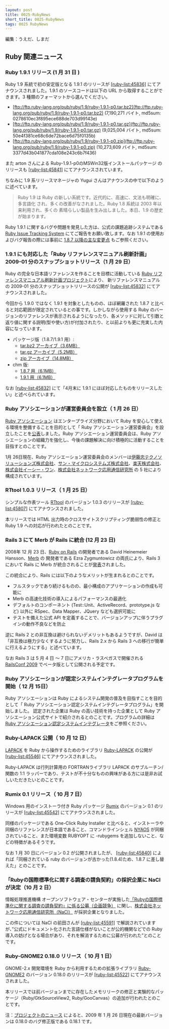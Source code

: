 ```yaml
---
layout: post
title: 0025-RubyNews
short_title: 0025-RubyNews
tags: 0025 RubyNews
---
```



編集：うえだ、しまだ

## Ruby 関連ニュース

### Ruby 1.9.1 リリース (1 月 31 日 )

Ruby 1.9 系統で初の安定版となる 1.9.1 のリリースが [[ruby-list:45836]](http://blade.nagaokaut.ac.jp/cgi-bin/scat.rb/ruby/ruby-list/45836) にてアナウンスされました。1.9.1 のソースコードは以下の URL から取得することができます。3 種類のフォーマットから選んでください。

* [ftp://ftp.ruby-lang.org/pub/ruby/1.9/ruby-1.9.1-p0.tar.bz2](ftp://ftp.ruby-lang.org/pub/ruby/1.9/ruby-1.9.1-p0.tar.bz2)  (7,190,271 バイト, md5sum: 0278610ec3f895ece688de703d99143e)
* [ftp://ftp.ruby-lang.org/pub/ruby/1.9/ruby-1.9.1-p0.tar.gz](ftp://ftp.ruby-lang.org/pub/ruby/1.9/ruby-1.9.1-p0.tar.gz)  (9,025,004 バイト, md5sum: 50e4f381ce68c6de72bace6d75f0135b)
* [ftp://ftp.ruby-lang.org/pub/ruby/1.9/ruby-1.9.1-p0.zip](ftp://ftp.ruby-lang.org/pub/ruby/1.9/ruby-1.9.1-p0.zip)  (10,273,609 バイト, md5sum: 3377d43b041877cda108e243c6b7f436)


また arton さんによる Ruby-1.9.1-p0のMSWin32版インストールパッケージ のリリースも [[ruby-list:45841]](http://blade.nagaokaut.ac.jp/cgi-bin/scat.rb/ruby/ruby-list/45841) にてアナウンスされています。

ちなみに 1.9 系リリースマネージャの Yugui さんはアナウンスの中で以下のように述べています。

> Ruby 1.9 は Ruby の新しい系統です。近代的に、高速に、文法も明確に、多言語化
> され、多くの改善がなされました。Ruby 1.8 系統は 2003 年以来利用され、多くの
> 素晴らしい製品を生み出しました。本日、1.9 の歴史が始まります。


Ruby 1.9.1 に関するバグや問題を発見した方は、公式の課題追跡システムである [Ruby Issue Tracking System](http://redmine.ruby-lang.org/) にてご報告をお願い致します。なお 1.9.1 の使用およびバグ報告の際には事前に [1.8.7 以降の主な変更点](http://svn.ruby-lang.org/repos/ruby/tags/v1_9_1_0/NEWS) もご参照ください。

### 1.9.1 にも対応した「Ruby リファレンスマニュアル刷新計画」 2009-01 分のスナップショットリリース（1 月 29 日）

Ruby の完全な日本語リファレンスを作ることを目標に活動している
[Ruby リファレンスマニュアル刷新計画プロジェクト](http://doc.loveruby.net/wiki/FrontPage.html)により、
新リファレンスマニュアルの 2009-01 分のスナップショットリリースの公開が [[ruby-list:45832]](http://blade.nagaokaut.ac.jp/cgi-bin/scat.rb/ruby/ruby-list/45832) にてアナウンスされました。

今回から 1.9.0 ではなく 1.9.1 を対象としたものの、ほぼ網羅された 1.8.7 と比べると対応範囲が限定されているとの事です。しかしながら使用する Ruby のバージョンのリファレンスが表示されるようになったり、各メソッドに対して引数と返り値に関する説明(型や使い方)が付加されたり、と以前よりも更に充実した内容になっています。

* パッケージ版（1.8.7/1.9.1 用）:
  * [tar.bz2 アーカイブ（3.6MB）](http://www.ruby-lang.org/ja/man/archive/ruby-refm-1.9.1-dynamic-20090129.tar.bz2)
  * [tar.gz アーカイブ（5.2MB）](http://www.ruby-lang.org/ja/man/archive/ruby-refm-1.9.1-dynamic-20090129.tar.gz)
  * [zip アーカイブ（14.8MB）](http://www.ruby-lang.org/ja/man/archive/ruby-refm-1.9.1-dynamic-20090129.zip)
* chm 版:
  * [1.8.7 用（6.1MB）](http://www.ruby-lang.org/ja/man/archive/ruby-refm-1.8.7-20090129.chm)
  * [1.9.1 用（6.1MB）](http://www.ruby-lang.org/ja/man/archive/ruby-refm-1.9.1-20090129.chm)


なお [[ruby-list:45832]](http://blade.nagaokaut.ac.jp/cgi-bin/scat.rb/ruby/ruby-list/45832) にて「4月末に 1.9.1 にほぼ対応したものをリリースしたい」と述べられています。

### Ruby アソシエーションが運営委員会を設立（ 1 月 26 日）

[Ruby アソシエーション](http://www.ruby-assn.org/) はエンタープライズ分野において Ruby を安心して使える環境を整備することを目的として「 Ruby アソシエーション運営委員会」を設立したことを[公表](http://www.ruby-assn.org/releases/2009012601.html.ja)しました。Ruby アソシエーション運営委員会は、Ruby アソシエーションの組織力を強化し、今後の課題解決に向け積極的に活動することを目指すとのことです。

1月 26日現在、Ruby アソシエーション運営委員会のメンバーは[伊藤忠テクノソリューションズ株式会社](http://www.ctc-g.co.jp/)、[サン・マイクロシステムズ株式会社](http://jp.sun.com/)、[楽天株式会社](http://www.rakuten.co.jp/)、[株式会社イーシー・ワン](http://www.ec-one.com/)、[株式会社ネットワーク応用通信研究所](http://www.netlab.jp/) の 5 社により構成されています。

### RTtool 1.0.3 リリース（ 1 月 25 日）

シンプルな作表ツール [RTtool](http://www.rubyist.net/~rubikitch/computer/rttool/) のバージョン 1.0.3 のリリースが [[ruby-list:45807]](http://blade.nagaokaut.ac.jp/cgi-bin/scat.rb/ruby/ruby-list/45807) にてアナウンスされました。

本リリースでは HTML 出力時のクロスサイトスクリプティング脆弱性の修正と Ruby 1.9 への対応が行われたとのことです。

### Rails 3 にて Merb が Rails に統合 (12 月 23 日)

2008年 12 月 23 日、[Ruby on Rails](http://www.rubyonrails.com/) の開発者である David Heinemeier Hansson、[Merb](http://merbivore.com/) の 開発者である Ezra Zygmuntowicz の両氏により、Rails 3 において Rails に Merb が統合されることが[発表](http://weblog.rubyonrails.com/2008/12/23/merb-gets-merged-into-rails-3)されました。

この統合により、Rails には以下のようなメリットが生まれるとのことです。

* フルスタックであり続けるものの、最小構成のアプリケーションの作成も可能に
* Merb の高速化技術の導入によるパフォーマンスの最適化
* デフォルトのコンポーネント (Test::Unit、ActiveRecord、prototype.js など) 以外に RSpec、Data Mapper、JQuery なども選択可能に
* テストを備えた公式 API を定義することで、バージョンアップに伴うプラグインの動作不良などを防止


逆に Rails 2 との非互換は避けられないデメリットもあるようですが、David は「非互換は極力少なくするように努力し、Rails 2.x から Rails 3 への移行が簡単に行えるようにする」と述べています。

なお Rails 3 は 5 月 4 日 〜 7 日にアメリカ・ラスベガスで開催される [RailsConf 2009](http://en.oreilly.com/rails2009/) でベータ版として公開される予定です。

### Ruby アソシエーションが認定システムインテグレータプログラムを開始（ 12 月 15日）

Ruby アソシエーションは Ruby によるシステム開発の普及を目指すことを目的として「 Ruby アソシエーション認定システムインテグレータプログラム」を開始しました。 認定された企業は Ruby の高い技術を持った企業として Ruby アソシエーション公式サイトで紹介されるとのことです。プログラムの詳細は [Ruby アソシエーション認定システムインテグレータ](http://www.ruby-assn.org/certification/sier/index.html.ja)をご参照ください。 

### Ruby-LAPACK 公開（ 10 月 12 日）

[LAPACK](http://www.netlib.org/lapack/) を Ruby から操作するためのライブラリ [Ruby-LAPACK](http://www.gfd-dennou.org/arch/ruby/products/ruby-lapack/index-j.html) の公開が [[ruby-list:45546]](http://blade.nagaokaut.ac.jp/cgi-bin/scat.rb/ruby/ruby-list/45546) にてアナウンスされました。

Ruby-LAPACK は行列計算用の FORTRANライブラリ LAPACK のサブルーチン/関数の 1:1 ラッパーであり、テストが不十分なものの興味がある方には是非お試しいただきたいとのことです。

### Rumix 0.1 リリース（ 10 月 7 日）

Windows 用のインストーラ付き Ruby パッケージ [Rumix](http://ruby.morphball.net/rumix/) のバージョン 0.1 のリリースが [[ruby-list:45542]](http://blade.nagaokaut.ac.jp/cgi-bin/scat.rb/ruby/ruby-list/45542) にてアナウンスされました。

同様のパッケージである One-Click Ruby Installer と比べると、インストーラや同梱のリファレンスが日本語であること、コマンドラインシェル [NYAOS](http://www.nyaos.org/index.cgi?p=FrontPage.ja) が同梱されていること、また環境変数 RUBYOPT に -rubygems を追加しないこと、などの特徴があるそうです。

なお 1 月 30 日にバージョン 0.2 が公開されましたが、 [[ruby-list:45840]](http://blade.nagaokaut.ac.jp/cgi-bin/scat.rb/ruby/ruby-list/45840) によれば「同梱されている ruby のバージョンが古かった(1.8.4)ため、1.8.7 に差し替えた」とのことです。

### 「Rubyの国際標準化に関する調査の請負契約」の採択企業に NaCl が決定（10 月 2 日）

情報処理推進機構 オープンソフトウェア・センターが実施した[「Rubyの国際標準化に関する調査の請負契約」に係る公募（企画競争）](http://www.ipa.go.jp/software/open/ossc/2008/ruby/koubo.html) に関し、[株式会社ネットワーク応用通信研究所（NaCl）](http://www.netlab.jp/) が採択企業となりました。

この件については NaCl の前田さんが [[ruby-list:45591]](http://blade.nagaokaut.ac.jp/cgi-bin/scat.rb/ruby/ruby-list/45591) で解説されていますが、”公式にドキュメント化された言語仕様がないことが公的機関などでの Ruby 導入の妨げとなる場合があり、それを解消するために公募が行われた”とのことです。

### Ruby-GNOME2 0.18.0 リリース（ 10 月 1 日）

GNOME-2.x 開発環境を Ruby から利用するための拡張ライブラリ [Ruby-GNOME2](http://ruby-gnome2.sourceforge.jp/ja/) のバージョン 0.18.0 のリリースが [[ruby-list:45522]](http://blade.nagaokaut.ac.jp/cgi-bin/scat.rb/ruby/ruby-list/45522) にてアナウンスされました。

本リリースでは前バージョンまでに存在したメモリリークの修正と実験的なパッケージ（Ruby/GtkSourceView2, Ruby/GooCanvas）の追加が行われたとのことです。

注：[プロジェクトのニュース](http://sourceforge.net/forum/forum.php?forum_id=880106) によると、2009 年 1 月 26 日現在の最新バージョンは 0.18.0 のバグ修正版である 0.18.1 です。



